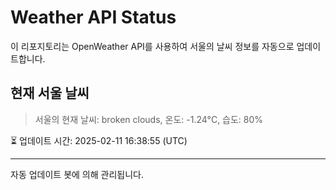 
# Weather API Status

이 리포지토리는 OpenWeather API를 사용하여 서울의 날씨 정보를 자동으로 업데이트합니다.

## 현재 서울 날씨
> 서울의 현재 날씨: broken clouds, 온도: -1.24°C, 습도: 80%

⏳ 업데이트 시간: 2025-02-11 16:38:55 (UTC)

---
자동 업데이트 봇에 의해 관리됩니다.
